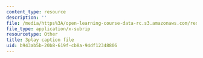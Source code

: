 ```yaml
---
content_type: resource
description: ''
file: /media/https%3A/open-learning-course-data-rc.s3.amazonaws.com/res-6-012-introduction-to-probability-spring-2018/b943ab5b20b8619fcb8a94df12348806_17Z89x_ZWQ4.srt
file_type: application/x-subrip
resourcetype: Other
title: 3play caption file
uid: b943ab5b-20b8-619f-cb8a-94df12348806
---
```

